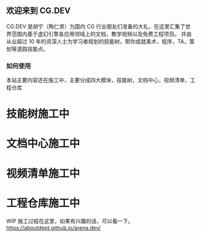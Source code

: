 ## 欢迎来到 CG.DEV

CG.DEV 是胡宁（陶仁贤）为国内 CG 行业朋友们准备的大礼，在这里汇集了世界范围内基于虚幻引擎各应用领域上的文档，教学视频以及免费工程项目。 并由从业超过 10 年的资深人士为学习者规划的技能树，帮你成就美术，程序，TA，策划等道路技能点。


### 如何使用

本站主要内容还在施工中，主要分成四大模块，技能树，文档中心，视频清单，工程仓库

# 技能树施工中
# 文档中心施工中
# 视频清单施工中
# 工程仓库施工中

WIP 施工过程在这里，如果有兴趣的话，可以看一下。
https://aboutdept.github.io/arena.dev/
